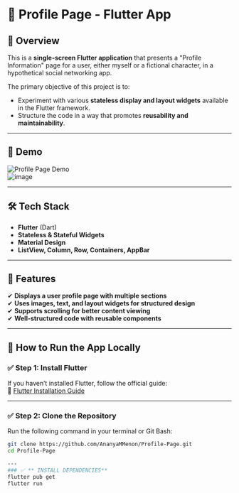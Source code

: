 # 🌟 Profile Page - Flutter App

## 📌 Overview

This is a **single-screen Flutter application** that presents a "Profile Information" page for a user, either myself or a fictional character, in a hypothetical social networking app.  

The primary objective of this project is to:
- Experiment with various **stateless display and layout widgets** available in the Flutter framework.
- Structure the code in a way that promotes **reusability and maintainability**.

---

## 📸 Demo

![Profile Page Demo](assets/demo.gif)  
![image](https://github.com/user-attachments/assets/2083ea4e-4401-42ab-86d9-16de0a98d6d1)


---

## 🛠️ Tech Stack

- **Flutter** (Dart)
- **Stateless & Stateful Widgets**
- **Material Design**
- **ListView, Column, Row, Containers, AppBar**

---

## 🚀 Features

✔ **Displays a user profile page with multiple sections**  
✔ **Uses images, text, and layout widgets for structured design**  
✔ **Supports scrolling for better content viewing**  
✔ **Well-structured code with reusable components**  

---

## 🏃 How to Run the App Locally

### ✅ **Step 1: Install Flutter**
If you haven’t installed Flutter, follow the official guide:  
🔗 [Flutter Installation Guide](https://docs.flutter.dev/get-started/install)  

---

### ✅ **Step 2: Clone the Repository**
Run the following command in your terminal or Git Bash:
```bash
git clone https://github.com/AnanyaMMenon/Profile-Page.git
cd Profile-Page

---
### ✅ ** INSTALL DEPENDENCIES**
flutter pub get
flutter run

